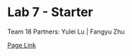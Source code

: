 # Lab 7 - Starter
Team 18 Partners: Yulei Lu | Fangyu Zhu 

[Page Link](https://yuleilu.github.io/Lab7_Starter/)
